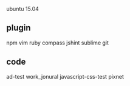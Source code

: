 ubuntu 15.04

plugin
-------
npm
vim
ruby
compass
jshint
sublime
git

code
-------
ad-test
work_jonural
javascript-css-test
pixnet

